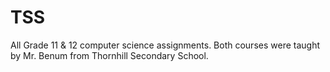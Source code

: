 # TSS

All Grade 11 & 12 computer science assignments. Both courses were taught by Mr. Benum from Thornhill Secondary School.
